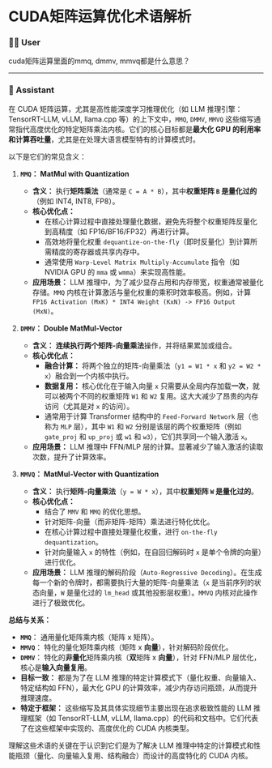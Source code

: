 # CUDA矩阵运算优化术语解析

### 🧑‍💻 User

cuda矩阵运算里面的mmq, dmmv, mmvq都是什么意思？

---

### 🤖 Assistant

在 CUDA 矩阵运算，尤其是高性能深度学习推理优化（如 LLM 推理引擎：TensorRT-LLM, vLLM, llama.cpp 等）的上下文中，`MMQ`, `DMMV`, `MMVQ` 这些缩写通常指代高度优化的特定矩阵乘法内核。它们的核心目标都是**最大化 GPU 的利用率和计算吞吐量**，尤其是在处理大语言模型特有的计算模式时。

以下是它们的常见含义：

1.  **`MMQ`： MatMul with Quantization**
    *   **含义：** 执行**矩阵乘法**（通常是 `C = A * B`），其中**权重矩阵 `B` 是量化过的**（例如 INT4, INT8, FP8）。
    *   **核心优化点：**
        *   在核心计算过程中直接处理量化数据，避免先将整个权重矩阵反量化到高精度（如 FP16/BF16/FP32）再进行计算。
        *   高效地将量化权重 `dequantize-on-the-fly`（即时反量化）到计算所需精度的寄存器或共享内存中。
        *   通常使用 `Warp-Level Matrix Multiply-Accumulate` 指令（如 NVIDIA GPU 的 `mma` 或 `wmma`）来实现高性能。
    *   **应用场景：** LLM 推理中，为了减少显存占用和内存带宽，权重通常被量化存储。`MMQ` 内核在计算激活与量化权重的乘积时效率极高。例如，计算 `FP16 Activation (MxK) * INT4 Weight (KxN) -> FP16 Output (MxN)`。

2.  **`DMMV`： Double MatMul-Vector**
    *   **含义：** **连续执行两个矩阵-向量乘法**操作，并将结果累加或组合。
    *   **核心优化点：**
        *   **融合计算：** 将两个独立的矩阵-向量乘法（`y1 = W1 * x` 和 `y2 = W2 * x`）融合到一个内核中执行。
        *   **数据复用：** 核心优化在于输入向量 `x` 只需要从全局内存加载**一次**，就可以被两个不同的权重矩阵 `W1` 和 `W2` 复用。这大大减少了昂贵的内存访问（尤其是对 `x` 的访问）。
        *   通常用于计算 Transformer 结构中的 `Feed-Forward Network` 层（也称为 `MLP` 层），其中 `W1` 和 `W2` 分别是该层的两个权重矩阵（例如 `gate_proj` 和 `up_proj` 或 `w1` 和 `w3`），它们共享同一个输入激活 `x`。
    *   **应用场景：** LLM 推理中 FFN/MLP 层的计算。显著减少了输入激活的读取次数，提升了计算效率。

3.  **`MMVQ`： MatMul-Vector with Quantization**
    *   **含义：** 执行**矩阵-向量乘法**（`y = W * x`），其中**权重矩阵 `W` 是量化过的**。
    *   **核心优化点：**
        *   结合了 `MMV` 和 `MMQ` 的优化思想。
        *   针对矩阵-向量（而非矩阵-矩阵）乘法进行特化优化。
        *   在核心计算过程中直接处理量化权重，进行 `on-the-fly dequantization`。
        *   针对向量输入 `x` 的特性（例如，在自回归解码时 `x` 是单个令牌的向量）进行优化。
    *   **应用场景：** LLM 推理的解码阶段（`Auto-Regressive Decoding`）。在生成每一个新的令牌时，都需要执行大量的矩阵-向量乘法（`x` 是当前序列的状态向量，`W` 是量化过的 `lm_head` 或其他投影层权重）。`MMVQ` 内核对此操作进行了极致优化。

**总结与关系：**

*   **`MMQ`**： 通用量化矩阵乘内核（矩阵 x 矩阵）。
*   **`MMVQ`**： 特化的量化矩阵乘内核（矩阵 x **向量**），针对解码阶段优化。
*   **`DMMV`**： 特化的**非量化**矩阵乘内核（**双**矩阵 x **向量**），针对 FFN/MLP 层优化，核心是**输入向量复用**。
*   **目标一致：** 都是为了在 LLM 推理的特定计算模式下（量化权重、向量输入、特定结构如 FFN），最大化 GPU 的计算效率，减少内存访问瓶颈，从而提升推理速度。
*   **特定于框架：** 这些缩写及其具体实现细节主要出现在追求极致性能的 LLM 推理框架（如 TensorRT-LLM, vLLM, llama.cpp）的代码和文档中。它们代表了在这些框架中实现的、高度优化的 CUDA 内核类型。

理解这些术语的关键在于认识到它们是为了解决 LLM 推理中特定的计算模式和性能瓶颈（量化、向量输入复用、结构融合）而设计的高度特化的 CUDA 内核。